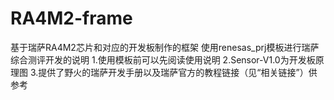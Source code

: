 # RA4M2-frame
基于瑞萨RA4M2芯片和对应的开发板制作的框架
使用renesas_prj模板进行瑞萨综合测评开发的说明
1.使用模板前可以先阅读使用说明
2.Sensor-V1.0为开发板原理图
3.提供了野火的瑞萨开发手册以及瑞萨官方的教程链接（见“相关链接”）供参考
